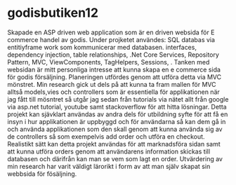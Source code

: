 # godisbutiken12
Skapade en ASP driven web application som är en driven websida för E commerce handel av godis. 
Under projketet användes:
SQL databas via entitiyframe work som kommunicerar med databasen.
interfaces, dependency injection, table relationships, .Net Core Services, Repository Pattern, MVC, ViewComponents, TagHelpers, Sessions, . 
Tanken med websidan är mitt personliga intresse att kunna skapa en e commerce sida för godis försäljning. 
Planeringen utfördes genom att utföra detta via MVC mönstret. 
Min research gick ut dels på att kunna ta fram mallen för MVC alltså models,vies och controllers som är essentiella för applikationen när jag fått till mösntret så utgår jag sedan från tutorials via nätet allt från google via asp.net tutorial, youtube samt stackoverflow för att hitta lösningar. 
Detta projekt kan sjävklart användas av andra dels för utbildning syfte för att få en insyn i hur applikationen är uppbyggd och för användarna så kan dem gå in och använda applikationen som den skall genom att kunna använda sig av de controllers så som exempelvis add order och utföra en checkout.
Realistikt sätt kan detta projekt användas för att marknadsföra sidan samt att kunna utföra orders genom att användarens information skickas till databasen och därifrån kan man se vem som lagt en order. 
Utvärdering av min research har varit väldigt lärorikt i form av att man själv skapat sin webbsida för fösäljning.
